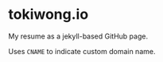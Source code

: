# tokiwong.io

My resume as a jekyll-based GitHub page.

Uses `CNAME` to indicate custom domain name.
